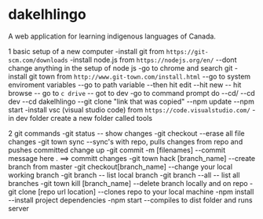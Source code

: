 # dakelhlingo
A web application for learning indigenous languages of Canada.
 
1 basic setup of a new computer 
 -install git from `https://git-scm.com/downloads`
 -install node.js from `https://nodejs.org/en/`
 --dont change anything in the setup of node js
 -go to chrome and search git
 -install git town from `http://www.git-town.com/install.html`
 --go to system enviroment variables
 --go to path variable
 --then hit edit
 --hit new
 -- hit browse
 -- go to `c drive` 
 -- got to dev
 -go to command prompt do 
 --cd/
 --cd dev
 --cd dakelhlingo
 --git clone "link that was copied"
 --npm update
 --npm start
 -install vsc (visual studio code) from `https://code.visualstudio.com/`
 -in dev folder create a new folder called tools  


 2 git commands
 -git status
 -- show changes
 -git checkout
 --erase all file changes
 -git town sync
 --sync's with repo, pulls changes from repo and pushes committed change up
 -git commit -m [filenames]
 --commit message here . ==> committ changes
 -git town hack [branch_name]
 --create branch from master
 -git checkout[branch_name]
 --change your local working branch
 -git branch
 -- list local branch
 -git branch --all
 -- list all branches
 -git town kill [branch_name]
 --delete branch locally and on repo
 -git clone [repo url location]
 --clones repo to your local machine
 -npm install
 --install project dependencies
 -npm start
 --compiles to dist folder and runs server